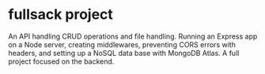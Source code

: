 # fullsack project

An API handling CRUD operations and file handling.
Running an Express app on a Node server, creating middlewares, preventing CORS errors with headers, and setting up a NoSQL data base with MongoDB Atlas.
A full project focused on the backend.
